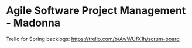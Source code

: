 # Agile Software Project Management - Madonna
Trello for Spring backlogs: https://trello.com/b/AwWUfX1h/scrum-board
